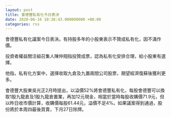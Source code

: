 ```yaml
---
layout: post
title: 會德豐私有化今日表決
date: 2020-06-16 10:38:43.000000000 +08:00
categories: rss
---
```


會德豐私有化議案今日表決。有持股多年的小股東表示不贊成私有化，因不滿作價。

投資者權益關注組召集人陳仲翔指投贊成票，認為私有化安排合理，給小股東有選擇。

他指，私有化方案中，選擇收取九倉及九置兩間公司股票，期望經濟復蘇後獲利更多。

會德豐大股東吳光正2月時提出，以溢價52%將會德豐私有化，每股會德豐可以換取1股九龍倉及1股九龍倉置業，再加12元現金，相當於當時每股收購價71.9元，但以昨日收市價計算，收購價每股61.44元，溢價不足4%。如果議案得到通過，股份將於本周四最後買賣，下月27日除牌。
